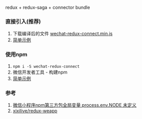 redux + redux-saga + connector bundle

### 直接引入(推荐)
1. 下载编译后的文件 [wechat-redux-connect.min.js](https://github.com/se1phine/wechat-redux-connect/releases/download/0.2.0/wechat-redux-connect.min.js)
2. [简单示例](https://developers.weixin.qq.com/s/JlKxiXmP7xkV)

### 使用npm
1. `npm i -S wechat-redux-connect`
2. 微信开发者工具 - 构建npm
3. [简单示例](https://developers.weixin.qq.com/s/b43ycYmd7Ck8)

### 参考
1. [微信小程序npm第三方包全局变量 process.env.NODE 未定义](https://developers.weixin.qq.com/community/develop/doc/00020e18868198cdf2e7395945d800)
2. [xixilive/redux-weapp](https://github.com/xixilive/redux-weapp)
